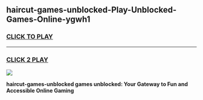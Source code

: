 
## haircut-games-unblocked-Play-Unblocked-Games-Online-ygwh1
<h3>
<a href="https://premium76.site?title=haircut-games-unblocked&ref=25A">CLICK TO PLAY</a></h3>
<hr>

<h3>
<a href="https://premium76.site?title=haircut-games-unblocked&ref=25A">CLICK 2 PLAY</a>
  
</h3>

<a href="https://premium76.site?title=haircut-games-unblocked&ref=25A"><img src="https://clearcache.store/games.png"></a>


**haircut-games-unblocked games unblocked: Your Gateway to Fun and Accessible Online Gaming**
